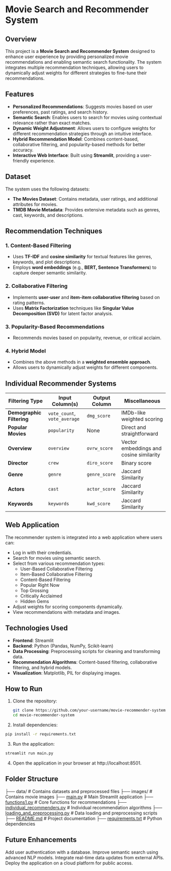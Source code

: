 # Movie Search and Recommender System

## Overview
This project is a **Movie Search and Recommender System** designed to enhance user experience by providing personalized movie recommendations and enabling semantic search functionality. The system integrates multiple recommendation techniques, allowing users to dynamically adjust weights for different strategies to fine-tune their recommendations.

## Features
- **Personalized Recommendations**: Suggests movies based on user preferences, past ratings, and search history.
- **Semantic Search**: Enables users to search for movies using contextual relevance rather than exact matches.
- **Dynamic Weight Adjustment**: Allows users to configure weights for different recommendation strategies through an intuitive interface.
- **Hybrid Recommendation Model**: Combines content-based, collaborative filtering, and popularity-based methods for better accuracy.
- **Interactive Web Interface**: Built using **Streamlit**, providing a user-friendly experience.

## Dataset
The system uses the following datasets:
- **The Movies Dataset**: Contains metadata, user ratings, and additional attributes for movies.
- **TMDB Movie Metadata**: Provides extensive metadata such as genres, cast, keywords, and descriptions.

## Recommendation Techniques
### 1. **Content-Based Filtering**
- Uses **TF-IDF** and **cosine similarity** for textual features like genres, keywords, and plot descriptions.
- Employs **word embeddings** (e.g., **BERT, Sentence Transformers**) to capture deeper semantic similarity.

### 2. **Collaborative Filtering**
- Implements **user-user** and **item-item collaborative filtering** based on rating patterns.
- Uses **Matrix Factorization** techniques like **Singular Value Decomposition (SVD)** for latent factor analysis.

### 3. **Popularity-Based Recommendations**
- Recommends movies based on popularity, revenue, or critical acclaim.

### 4. **Hybrid Model**
- Combines the above methods in a **weighted ensemble approach**.
- Allows users to dynamically adjust weights for different components.

## Individual Recommender Systems
| Filtering Type         | Input Column(s)        | Output Column  | Miscellaneous |
|------------------------|------------------------|----------------|---------------|
| **Demographic Filtering** | `vote_count`, `vote_average` | `dmg_score` | IMDb-like weighted scoring |
| **Popular Movies**     | `popularity`          | None           | Direct and straightforward |
| **Overview**           | `overview`            | `ovrw_score`   | Vector embeddings and cosine similarity |
| **Director**           | `crew`                | `diro_score`   | Binary score |
| **Genre**              | `genre`               | `genre_score`  | Jaccard Similarity |
| **Actors**             | `cast`                | `actor_score`  | Jaccard Similarity |
| **Keywords**           | `keywords`            | `kwd_score`    | Jaccard Similarity |

## Web Application
The recommender system is integrated into a web application where users can:
- Log in with their credentials.
- Search for movies using semantic search.
- Select from various recommendation types:
  - User-Based Collaborative Filtering
  - Item-Based Collaborative Filtering
  - Content-Based Filtering
  - Popular Right Now
  - Top Grossing
  - Critically Acclaimed
  - Hidden Gems
- Adjust weights for scoring components dynamically.
- View recommendations with metadata and images.

## Technologies Used
- **Frontend**: Streamlit
- **Backend**: Python (Pandas, NumPy, Scikit-learn)
- **Data Processing**: Preprocessing scripts for cleaning and transforming data.
- **Recommendation Algorithms**: Content-based filtering, collaborative filtering, and hybrid models.
- **Visualization**: Matplotlib, PIL for displaying images.

## How to Run
1. Clone the repository:
   ```bash
   git clone https://github.com/your-username/movie-recommender-system.git
   cd movie-recommender-system
   ```
2. Install dependencies:
  ```bash
  pip install -r requirements.txt
  ```
3. Run the application: 
  ```bash
  streamlit run main.py
  ```

4. Open the application in your browser at http://localhost:8501. 
## Folder Structure
├── data/                     # Contains datasets and preprocessed files
├── images/                   # Contains movie images
├── [main.py](http://_vscodecontentref_/0)                   # Main Streamlit application
├── [functions1.py](http://_vscodecontentref_/1)             # Core functions for recommendations
├── [individual_recommenders.py](http://_vscodecontentref_/2) # Individual recommendation algorithms
├── [loading_and_preprocessing.py](http://_vscodecontentref_/3) # Data loading and preprocessing scripts
├── [README.md](http://_vscodecontentref_/4)                 # Project documentation
├── [requirements.txt](http://_vscodecontentref_/5)          # Python dependencies 
## Future Enhancements
Add user authentication with a database.
Improve semantic search using advanced NLP models.
Integrate real-time data updates from external APIs.
Deploy the application on a cloud platform for public access.